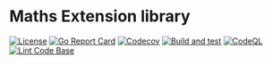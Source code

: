 # Maths Extension library

[![License](https://img.shields.io/github/license/andrew-field/maths)](./LICENSE)
[![Go Report Card](https://goreportcard.com/badge/github.com/andrew-field/maths)](https://goreportcard.com/report/github.com/andrew-field/maths)
[![Codecov](https://codecov.io/gh/andrew-field/maths/branch/master/graph/badge.svg)](https://codecov.io/gh/andrew-field/maths)
[![Build and test](https://github.com/andrew-field/maths/actions/workflows/build-test.yml/badge.svg)](https://github.com/andrew-field/maths/actions/workflows/build-test.yml)
[![CodeQL](https://github.com/andrew-field/maths/actions/workflows/github-code-scanning/codeql/badge.svg)](https://github.com/andrew-field/maths/actions/workflows/github-code-scanning/codeql)
[![Lint Code Base](https://github.com/andrew-field/maths/actions/workflows/linter.yml/badge.svg)](https://github.com/andrew-field/maths/actions/workflows/linter.yml)
